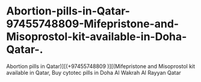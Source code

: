 # Abortion-pills-in-Qatar-97455748809-Mifepristone-and-Misoprostol-kit-available-in-Doha-Qatar-.
Abortion pills in Qatar)][(+97455748809 )][(Mifepristone and Misoprostol kit available in Qatar, Buy cytotec pills in Doha Al Wakrah Al Rayyan Qatar
